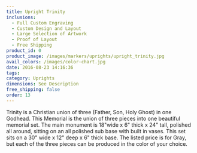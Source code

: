 ```yaml
---
title: Upright Trinity
inclusions:
  - Full Custom Engraving
  - Custom Design and Layout
  - Large Selection of Artwork
  - Proof of Layout
  - Free Shipping
product_id: 0
product_image: /images/markers/uprights/upright_trinity.jpg
avail_colors: /images/color-chart.jpg
date: 2016-08-23 14:16:36
tags:
category: Uprights
dimensions: See Description
free_shipping: false
order: 13
---
```

Trinity is a Christian union of three (Father, Son, Holy Ghost) in one Godhead. This Memorial is the union of three pieces into one beautiful memorial set. The main monument is 18"wide x 6" thick x 24" tall, polished all around, sitting on an all polished sub base with built in vases. This set sits on a 30" wide x 12" deep x 6" thick base.  The listed price is for Gray, but each of the three pieces can be produced in the color of your choice.
